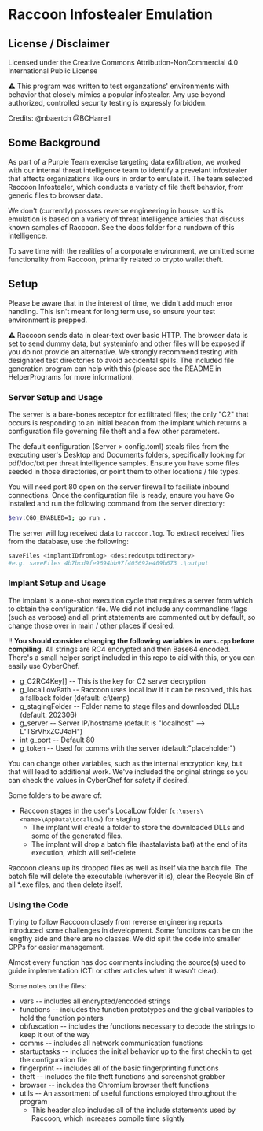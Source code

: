 # Raccoon Infostealer Emulation

## License / Disclaimer
Licensed under the Creative Commons Attribution-NonCommercial 4.0 International Public License

:warning: This program was written to test organzations' environments with behavior that closely mimics a popular infostealer. Any use beyond authorized, controlled security testing is expressly forbidden.

Credits:
@nbaertch
@BCHarrell

## Some Background

As part of a Purple Team exercise targeting data exfiltration, we worked with our internal threat intelligence team to identify a prevelant infostealer that affects organizations like ours in order to emulate it. The team selected Raccoon Infostealer, which conducts a variety of file theft behavior, from generic files to browser data.

We don't (currently) possses reverse engineering in house, so this emulation is based on a variety of threat intelligence articles that discuss known samples of Raccoon. See the docs folder for a rundown of this intelligence.

To save time with the realities of a corporate environment, we omitted some functionality from Raccoon, primarily related to crypto wallet theft.

## Setup
Please be aware that in the interest of time, we didn't add much error handling. This isn't meant for long term use, so ensure your test environment is prepped.

:warning: Raccoon sends data in clear-text over basic HTTP. The browser data is set to send dummy data, but systeminfo and other files will be exposed if you do not provide an alternative. We strongly recommend testing with designated test directories to avoid accidental spills. The included file generation program can help with this (please see the README in HelperPrograms for more information).

### Server Setup and Usage

The server is a bare-bones receptor for exfiltrated files; the only "C2" that occurs is responding to an initial beacon from the implant which returns a configuration file governing file theft and a few other parameters.

The default configuration (Server > config.toml) steals files from the executing user's Desktop and Documents folders, specifically looking for pdf/doc/txt per threat intelligence samples. Ensure you have some files seeded in those directories, or point them to other locations / file types.

You will need port 80 open on the server firewall to faciliate inbound connections. Once the configuration file is ready, ensure you have Go installed and run the following command from the server directory:

```bash
$env:CGO_ENABLED=1; go run .
```

The server will log received data to `raccoon.log`. To extract received files from the database, use the following:

```bash
saveFiles <implantIDfromlog> <desiredoutputdirectory>
#e.g. saveFiles 4b7bcd9fe9694bb97f405692e409b673 .\output
```

### Implant Setup and Usage

The implant is a one-shot execution cycle that requires a server from which to obtain the configuration file. We did not include any commandline flags (such as verbose) and all print statements are commented out by default, so change those over in main / other places if desired.

:bangbang: **You should consider changing the following variables in `vars.cpp` before compiling.** All strings are RC4 encrypted and then Base64 encoded. There's a small helper script included in this repo to aid with this, or you can easily use CyberChef.

* g_C2RC4Key[] -- This is the key for C2 server decryption
* g_localLowPath -- Raccoon uses local low if it can be resolved, this has a fallback folder (default: c:\temp)
* g_stagingFolder -- Folder name to stage files and downloaded DLLs (default: 202306)
* g_server -- Server IP/hostname (default is "localhost" --> L"TSrVhxZCJ4aH")
* int g_port -- Default 80
* g_token -- Used for comms with the server (default:"placeholder")

You can change other variables, such as the internal encryption key, but that will lead to additional work. We've included the original strings so you can check the values in CyberChef for safety if desired.

Some folders to be aware of:

* Raccoon stages in the user's LocalLow folder (`c:\users\<name>\AppData\LocalLow`) for staging. 
	* The implant will create a folder to store the downloaded DLLs and some of the generated files.
	* The implant will drop a batch file (hastalavista.bat) at the end of its execution, which will self-delete

Raccoon cleans up its dropped files as well as itself via the batch file. The batch file will delete the executable (wherever it is), clear the Recycle Bin of all \*.exe files, and then delete itself.

### Using the Code
Trying to follow Raccoon closely from reverse engineering reports introduced some challenges in development. Some functions can be on the lengthy side and there are no classes. We did split the code into smaller CPPs for easier management.

Almost every function has doc comments including the source(s) used to guide implementation (CTI or other articles when it wasn't clear).

Some notes on the files:

* vars -- includes all encrypted/encoded strings
* functions -- includes the function prototypes and the global variables to hold the function pointers
* obfuscation -- includes the functions necessary to decode the strings to keep it out of the way
* comms -- includes all network communication functions
* startuptasks -- includes the initial behavior up to the first checkin to get the configuration file
* fingerprint -- includes all of the basic fingerprinting functions
* theft -- includes the file theft functions and screenshot grabber
* browser -- includes the Chromium browser theft functions
* utils -- An assortment of useful functions employed throughout the program 
	* This header also includes all of the include statements used by Raccoon, which increases compile time slightly